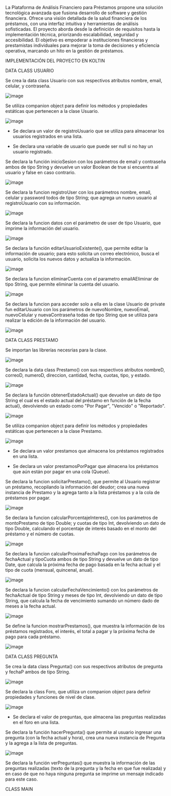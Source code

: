 La Plataforma de Análisis Financiero para Préstamos propone una solución tecnológica avanzada que fusiona desarrollo de software y gestión financiera. Ofrece una visión detallada de la salud financiera de los préstamos, con una interfaz intuitiva y herramientas de análisis sofisticadas. El proyecto aborda desde la definición de requisitos hasta la implementación técnica, priorizando escalabilidad, seguridad y accesibilidad. El objetivo es empoderar a instituciones financieras y prestamistas individuales para mejorar la toma de decisiones y eficiencia operativa, marcando un hito en la gestión de préstamos.


IMPLEMENTACIÓN DEL PROYECTO EN KOLTIN  

DATA CLASS USUARIO

Se crea la data class Usuario con sus respectivos atributos nombre, email, celular, y contraseña.   

![image](https://github.com/LauraP30/Proyecto-Gestion-Prestamos/blob/main/1.png?raw=true) 
 
Se utiliza companion object para definir los métodos y propiedades estáticas que pertenecen a la clase Usuario.  

![image](https://github.com/LauraP30/Proyecto-Gestion-Prestamos/blob/main/2.png?raw=true)  

- Se declara un valor de registroUsuario que se utiliza para almacenar los usuarios registrados en una lista. 

- Se declara una variable de usuario que puede ser null si no hay un usuario registrado. 

Se declara la función inicioSesion con los parámetros de email y contraseña ambos de tipo String y devuelve un valor Boolean de true si encuentra al usuario y false en caso contrario. 

![image](https://github.com/LauraP30/Proyecto-Gestion-Prestamos/blob/main/3.png?raw=true) 

Se declara la funcion registroUser con los parámetros nombre, email, celular y password todos de tipo String; que agrega un nuevo usuario al registroUsuario con su información. 

![image](https://github.com/LauraP30/Proyecto-Gestion-Prestamos/blob/main/4.png?raw=true) 

Se declara la funcion datos con el parámetro de user de tipo Usuario, que imprime la información del usuario. 

![image](https://github.com/LauraP30/Proyecto-Gestion-Prestamos/blob/main/5.png?raw=true) 

Se declara la función editarUsuarioExistente(), que permite editar la información de usuario; para esto solicita un correo electrónico, busca el usuario, solicita los nuevos datos y actualiza la información. 

![image](https://github.com/LauraP30/Proyecto-Gestion-Prestamos/blob/main/6.png?raw=true) 

Se declara la funcion eliminarCuenta con el parametro emailAEliminar de tipo String, que permite eliminar la cuenta del usuario. 

![image](https://github.com/LauraP30/Proyecto-Gestion-Prestamos/blob/main/7.png?raw=true) 

Se declara la funcion para acceder solo a ella en la clase Usuario de private fun editarUsuario con los parámetros de nuevoNombre, nuevoEmail, nuevoCelular y nuevaContraseña todas de tipo String que se utiliza para realizar la edición de la información del usuario. 

![image](https://github.com/LauraP30/Proyecto-Gestion-Prestamos/blob/main/8.png?raw=true) 


DATA CLASS PRESTAMO

Se importan las librerías necesrias para la clase.

![image](https://github.com/LauraP30/Proyecto-Gestion-Prestamos/blob/main/9.png?raw=true) 

Se declara la data class Prestamo() con sus respectivos atributos nombreD, correoD, numeroD, direccion, cantidad, fecha, cuotas, tipo, y estado.  

![image](https://github.com/LauraP30/Proyecto-Gestion-Prestamos/blob/main/10.png?raw=true) 

Se declara la función obtenerEstadoActual() que devuelve un dato de tipo String el cual es el estado actual del préstamo en función de la fecha actual}, devolviendo un estado como "Por Pagar", "Vencido" o "Reportado". 

![image](https://github.com/LauraP30/Proyecto-Gestion-Prestamos/blob/main/11.png?raw=true) 

Se utiliza companion object para definir los métodos y propiedades estáticas que pertenecen a la clase Prestamo.  

![image](https://github.com/LauraP30/Proyecto-Gestion-Prestamos/blob/main/12.png?raw=true) 

- Se declara un valor prestamos que almacena los préstamos registrados en una lista. 

- Se declara un valor prestamosPorPagar que almacena los préstamos que aún están por pagar en una cola (Queue). 

Se declara la funcion solicitarPrestamo(), que permite al Usuario registrar un préstamo, recopilando la información del deudor; crea una nueva instancia de Prestamo y la agrega tanto a la lista préstamos y a la cola de préstamos por pagar. 

![image](https://github.com/LauraP30/Proyecto-Gestion-Prestamos/blob/main/13.png?raw=true) 

Se declara la funcion calcularPorcentajeInteres(), con los parámetros de montoPrestamo de tipo Double; y cuotas de tipo Int, devolviendo un dato de tipo Double, calculando el porcentaje de interés basado en el monto del préstamo y el número de cuotas.  

![image](https://github.com/LauraP30/Proyecto-Gestion-Prestamos/blob/main/14.png?raw=true) 

Se declara la funcion calcularProximaFechaPago con los parámetros de fechaActual y tipoCuota ambos de tipo String y devuelve un dato de tipo Date, que calcula la próxima fecha de pago basada en la fecha actual y el tipo de cuota (mensual, quincenal, anual). 

![image](https://github.com/LauraP30/Proyecto-Gestion-Prestamos/blob/main/15.png?raw=true) 

Se declara la funcion calcularFechaVencimiento() con los parámetros de fechaActual de tipo String y meses de tipo Int, devolviendo un dato de tipo String, que calcula la fecha de vencimiento sumando un número dado de meses a la fecha actual. 

![image](https://github.com/LauraP30/Proyecto-Gestion-Prestamos/blob/main/16.png?raw=true) 

Se define la funcion mostrarPrestamos(), que muestra la información de los préstamos registrados, el interés, el total a pagar y la próxima fecha de pago para cada préstamo. 

![image](https://github.com/LauraP30/Proyecto-Gestion-Prestamos/blob/main/17.png?raw=true) 


DATA CLASS PREGUNTA

Se crea la data class Pregunta() con sus respectivos atributos de pregunta y fechaP ambos de tipo String. 

![image](https://github.com/LauraP30/Proyecto-Gestion-Prestamos/blob/main/18.png?raw=true) 

Se declara la class Foro, que utiliza un companion object para definir propiedades y funciones de nivel de clase. 

![image](https://github.com/LauraP30/Proyecto-Gestion-Prestamos/blob/main/19.png?raw=true) 

- Se declara el valor de preguntas, que almacena las preguntas realizadas en el foro en una lista.

Se declara la función hacerPregunta() que permite al usuario ingresar una pregunta (con la fecha actual y hora), crea una nueva instancia de Pregunta y la agrega a la lista de preguntas. 

![image](https://github.com/LauraP30/Proyecto-Gestion-Prestamos/blob/main/20.png?raw=true) 

Se declara la función verPreguntas() que muestra la información de las preguntas realizadas (texto de la pregunta y la fecha en que fue realizada) y en caso de que no haya ninguna pregunta se imprime un mensaje indicado para este caso. 



CLASS MAIN

